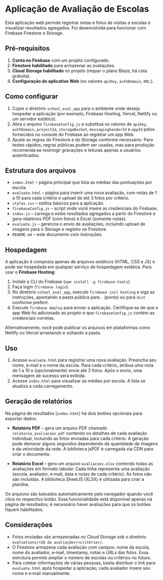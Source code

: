 # Aplicação de Avaliação de Escolas

Esta aplicação web permite registrar notas e fotos de visitas a escolas e visualizar resultados agregados. Foi desenvolvida para funcionar com Firebase Firestore e Storage.

## Pré‑requisitos

1. **Conta no Firebase** com um projeto configurado.
2. **Firestore habilitado** para armazenar as avaliações.
3. **Cloud Storage habilitado** no projeto (requer o plano Blaze; há cota gratuita).
4. **Configuração do aplicativo Web** (os valores `apiKey`, `authDomain`, etc.).

## Como configurar

1. Copie o diretório `school_eval_app` para o ambiente onde deseja hospedar a aplicação (por exemplo, Firebase Hosting, Vercel, Netlify ou um servidor estático).
2. Abra o arquivo `firebaseConfig.js` e substitua os valores de `apiKey`, `authDomain`, `projectId`, `storageBucket`, `messagingSenderId` e `appId` pelos fornecidos no console do Firebase ao registrar um app Web.
3. Ajuste as regras do Firestore e do Storage conforme necessário. Para testes rápidos, regras públicas podem ser usadas, mas para produção recomenda‑se restringir gravações e leituras apenas a usuários autenticados.

## Estrutura dos arquivos

- `index.html` – página principal que lista as médias das pontuações por escola.
- `evaluate.html` – página para inserir uma nova avaliação, com notas de 1 a 10 para cada critério e upload de até 3 fotos por critério.
- `styles.css` – estilos básicos para a aplicação.
- `firebaseConfig.js` – script onde você insere as credenciais do Firebase.
- `index.js` – carrega e exibe resultados agregados a partir do Firestore e gera relatórios PDF (com fotos) e Excel (somente notas).
- `evaluate.js` – gerencia o envio de avaliações, incluindo upload de imagens para o Storage e registro no Firestore.
- `README.md` – este documento com instruções.

## Hospedagem

A aplicação é composta apenas de arquivos estáticos (HTML, CSS e JS) e pode ser hospedada em qualquer serviço de hospedagem estática. Para usar o **Firebase Hosting**:

1. Instale a CLI do Firebase (`npm install -g firebase-tools`).
2. Faça login (`firebase login`).
3. No diretório `school_eval_app`, execute `firebase init hosting` e siga as instruções, apontando a pasta pública para `.` (ponto) ou para `dist` conforme preferir.
4. Execute `firebase deploy` para enviar a aplicação. Certifique‑se de que o app Web foi adicionado ao projeto e que `firebaseConfig.js` contém as credenciais corretas.

Alternativamente, você pode publicar os arquivos em plataformas como Netlify ou Vercel arrastando e soltando a pasta.

## Uso

1. Acesse `evaluate.html` para registrar uma nova avaliação. Preencha seu nome, e‑mail e o nome da escola. Para cada critério, atribua uma nota de 1 a 10 e (opcionalmente) envie até 3 fotos. Após o envio, uma mensagem de sucesso será exibida.
2. Acesse `index.html` para visualizar as médias por escola. A lista se atualiza a cada carregamento.

## Geração de relatórios

Na página de resultados (`index.html`) há dois botões opcionais para exportar dados:

- **Relatório PDF** – gera um arquivo PDF chamado `relatorio_avaliacoes.pdf` contendo os detalhes de cada avaliação individual, incluindo as fotos enviadas para cada critério. A geração pode demorar alguns segundos dependendo da quantidade de imagens e da velocidade da rede. A biblioteca jsPDF é carregada via CDN para criar o documento.

- **Relatório Excel** – gera um arquivo `avaliacoes.xlsx` contendo todas as avaliações em formato tabular. Cada linha representa uma avaliação (escola, avaliador, e‑mail, data e notas de cada critério). As fotos não são incluídas. A biblioteca SheetJS (XLSX) é utilizada para criar a planilha.

Os arquivos são baixados automaticamente pelo navegador quando você clica no respectivo botão. Essa funcionalidade está disponível apenas na página de resultados; é necessário haver avaliações para que os botões fiquem habilitados.

## Considerações

- Fotos enviadas são armazenadas no Cloud Storage sob o diretório `evaluations/<ID da avaliação>/<critério>/`.
- O Firestore armazena cada avaliação com campos: nome da escola, nome do avaliador, e‑mail, timestamp, notas e URLs das fotos. Essa estrutura permite ampliar o número de escolas ou critérios no futuro.
- Para coletar informações de várias pessoas, basta distribuir o link para `evaluate.html` após hospedar a aplicação; cada avaliador insere seu nome e e‑mail manualmente.